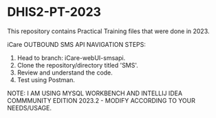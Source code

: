 # DHIS2-PT-2023
This repository contains Practical Training files that were done in 2023.

iCare OUTBOUND SMS API NAVIGATION STEPS:
1. Head to branch: iCare-webUI-smsapi.
2. Clone the repository/directory titled 'SMS'.
3. Review and understand the code.
4. Test using Postman.

NOTE: I AM USING MYSQL WORKBENCH AND INTELLIJ IDEA COMMMUNITY EDITION 2023.2 - MODIFY ACCORDING TO YOUR NEEDS/USAGE.
